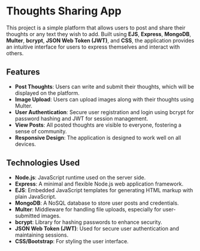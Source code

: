 # Thoughts Sharing App

This project is a simple platform that allows users to post and share their thoughts or any text they wish to add. Built using **EJS**, **Express**, **MongoDB**, **Multer**, **bcrypt**, **JSON Web Token (JWT)**, and **CSS**, the application provides an intuitive interface for users to express themselves and interact with others.

## Features

- **Post Thoughts**: Users can write and submit their thoughts, which will be displayed on the platform.
- **Image Upload**: Users can upload images along with their thoughts using Multer.
- **User Authentication**: Secure user registration and login using bcrypt for password hashing and JWT for session management.
- **View Posts**: All posted thoughts are visible to everyone, fostering a sense of community.
- **Responsive Design**: The application is designed to work well on all devices.

## Technologies Used

- **Node.js**: JavaScript runtime used on the server side.
- **Express**: A minimal and flexible Node.js web application framework.
- **EJS**: Embedded JavaScript templates for generating HTML markup with plain JavaScript.
- **MongoDB**: A NoSQL database to store user posts and credentials.
- **Multer**: Middleware for handling file uploads, especially for user-submitted images.
- **bcrypt**: Library for hashing passwords to enhance security.
- **JSON Web Token (JWT)**: Used for secure user authentication and maintaining sessions.
- **CSS/Bootstrap**: For styling the user interface.

